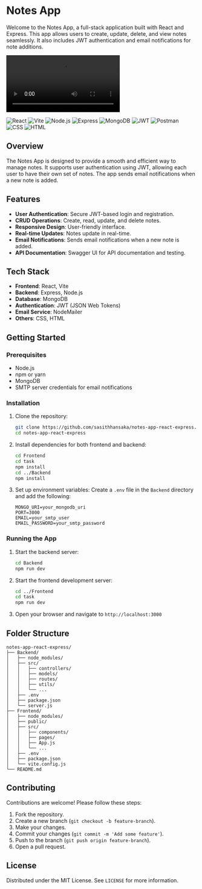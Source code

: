 # Notes App

Welcome to the Notes App, a full-stack application built with React and Express. This app allows users to create, update, delete, and view notes seamlessly. It also includes JWT authentication and email notifications for note additions.

<video controls>
  <source src="https://github.com/sasithhansaka/notes-app-react-express/issues/1#issue-2955910351" type="video/mp4">
</video>

![React](https://img.shields.io/badge/React-61DAFB?style=for-the-badge&logo=react&logoColor=black)
![Vite](https://img.shields.io/badge/Vite-646CFF?style=for-the-badge&logo=vite&logoColor=white)
![Node.js](https://img.shields.io/badge/Node.js-339933?style=for-the-badge&logo=nodedotjs&logoColor=white)
![Express](https://img.shields.io/badge/Express-000000?style=for-the-badge&logo=express&logoColor=white)
![MongoDB](https://img.shields.io/badge/MongoDB-47A248?style=for-the-badge&logo=mongodb&logoColor=white)
![JWT](https://img.shields.io/badge/JWT-000000?style=for-the-badge&logo=jsonwebtokens&logoColor=white)
![Postman](https://img.shields.io/badge/Postman-FF6C37?style=for-the-badge&logo=postman&logoColor=white)
![CSS](https://img.shields.io/badge/CSS-1572B6?style=for-the-badge&logo=css3&logoColor=white)
![HTML](https://img.shields.io/badge/HTML-E34F26?style=for-the-badge&logo=html5&logoColor=white)


## Overview
The Notes App is designed to provide a smooth and efficient way to manage notes. It supports user authentication using JWT, allowing each user to have their own set of notes. The app sends email notifications when a new note is added.

## Features
- **User Authentication**: Secure JWT-based login and registration.
- **CRUD Operations**: Create, read, update, and delete notes.
- **Responsive Design**: User-friendly interface.
- **Real-time Updates**: Notes update in real-time.
- **Email Notifications**: Sends email notifications when a new note is added.
- **API Documentation**: Swagger UI for API documentation and testing.

## Tech Stack
- **Frontend**: React, Vite
- **Backend**: Express, Node.js
- **Database**: MongoDB
- **Authentication**: JWT (JSON Web Tokens)
- **Email Service**: NodeMailer
- **Others**: CSS, HTML

## Getting Started

### Prerequisites
- Node.js
- npm or yarn
- MongoDB
- SMTP server credentials for email notifications

### Installation
1. Clone the repository:
   ```sh
   git clone https://github.com/sasithhansaka/notes-app-react-express.git
   cd notes-app-react-express
   ```

2. Install dependencies for both frontend and backend:
   ```sh
   cd Frontend
   cd task
   npm install
   cd ../Backend
   npm install
   ```

3. Set up environment variables:
   Create a `.env` file in the `Backend` directory and add the following:
   ```env
   MONGO_URI=your_mongodb_uri
   PORT=3000
   EMAIL=your_smtp_user
   EMAIL_PASSWORD=your_smtp_password
   ```

### Running the App
1. Start the backend server:
   ```sh
   cd Backend
   npm run dev
   ```

2. Start the frontend development server:
   ```sh
   cd ../Frontend
   cd task
   npm run dev
   ```

3. Open your browser and navigate to `http://localhost:3000`

## Folder Structure
```
notes-app-react-express/
├── Backend/
│   ├── node_modules/
│   ├── src/
│   │   ├── controllers/
│   │   ├── models/
│   │   ├── routes/
│   │   ├── utils/
│   │   └── ...
│   ├── .env
│   ├── package.json
│   └── server.js
├── Frontend/
│   ├── node_modules/
│   ├── public/
│   ├── src/
│   │   ├── components/
│   │   ├── pages/
│   │   ├── App.js
│   │   └── ...
│   ├── .env
│   ├── package.json
│   └── vite.config.js
└── README.md
```


## Contributing
Contributions are welcome! Please follow these steps:
1. Fork the repository.
2. Create a new branch (`git checkout -b feature-branch`).
3. Make your changes.
4. Commit your changes (`git commit -m 'Add some feature'`).
5. Push to the branch (`git push origin feature-branch`).
6. Open a pull request.

## License
Distributed under the MIT License. See `LICENSE` for more information.
